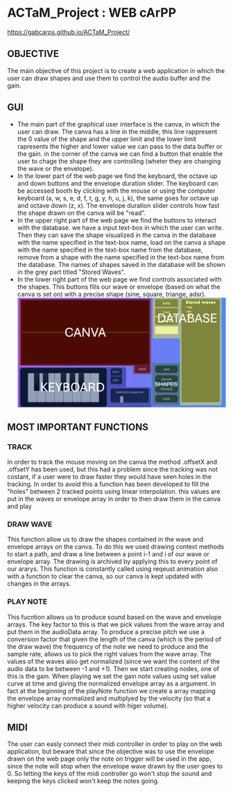 # ACTaM_Project : WEB cArPP
https://gabcarps.github.io/ACTaM_Project/
## OBJECTIVE
The main objective of this project is to create a web application in which the user can draw shapes and use them to control the audio buffer and the gain.

## GUI
- The main part of the graphical user interface is the canva, in which the user can draw. The canva has a line in the middle, this line rappresent the 0 value of the shape and the upper limit and the lower limit rapresents the higher and lower value we can pass to the data buffer or the gain.
in the corner of the canva we can find a button that enable the user to chage the shape they are controlling (wheter they are changing the wave or the envelope).
- In the lower part of the web page we find the keyboard, the octave up and down buttons and the envelope duration slider. The keyboard can be accessed booth by clicking with the mouse or using the computer keyboard (a, w, s, e, d, f, t, g, y, h, u, j, k), the same goes for octave up and octave down (z, x). The envelope duration slider controls how fast the shape drawn on the canva will be "read". 
- In the upper right part of the web page we find the buttons to interact with the database. we have a input text-box in which the user can write. Then they can save the shape visualized in the canva in the database with the name specified in the text-box name, load on the canva a shape with the name specified in the text-box name from the database, remove from a shape with the name specified in the text-box name from the database.
The names of shapes saved in the database will be shown in the grey part titled "Stored Waves".
- In the lower right part of the web page we find controls associated with the shapes. This buttons fills our wave or envelope (based on what the canva is set on) with a precise shape (sine, square, triange, adsr).
![Alt text](https://github.com/dbaschi/mynewrepo/blob/main/1.png)
## MOST IMPORTANT FUNCTIONS
### TRACK
In order to track the mouse moving on the canva the method .offsetX and .offsetY has been used, but this had a problem since the tracking was not costant, if a user were to draw faster they would have seen holes in the tracking. In order to avoid this a function has been developed to fill the "holes" between 2 tracked points using linear interpolation. this values are put in the waves or envelope array in order to then draw them in the canva and play
### DRAW WAVE
This function allow us to draw the shapes contained in the wave and envelope arrays on the canva. To do this we used drawing context methods to start a path, and draw a line between a point i-1 and i of our wave or envelope array. The drawing is archived by applying this to every point of our ararys.
This function is constantly called using reqeust animation also with a function to clear the canva, so our canva is kept updated with changes in the arrays.
### PLAY NOTE
This fucntion allows us to produce sound based on the wave and envelope arrays. The key factor to this is that we pick values from the wave array and put them in the audioData array. To produce a precise pitch we use a conversion factor that given the length of the canva (which is the period of the draw wave) the frequency of the note we need to produce and the sample rate, allows us to pick the right values from the wave array. The values of the waves also get normalized (since we want the content of the audio data to be between -1 and +1).
Then we start creating nodes, one of this is the gain. When playing we set the gain note values using set value curve at time and giving the normalized envelope array as a argument. In fact at the beginning of the playNote function we create a array mapping the envelope array normalized and multiplyed by the velocity (so that a higher velocity can produce a sound with higer volume).

## MIDI 
The user can easly connect their midi controller in order to play on the web application, but beware that since the objective was to use the envelope drawn on the web page only the note on trigger will be used in the app, since the note will stop when the envelope wave drawn by the user goes to 0. So letting the keys of the midi controller go won't stop the sound and keeping the keys clicked won't keep the notes going.
